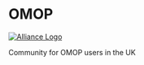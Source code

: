 # OMOP
[![Alliance Logo](https://ukhealthdata.org/wp-content/themes/hdruk-child/assets/img/logo.svg)](https://ukhealthdata.org/)

Community for OMOP users in the UK
